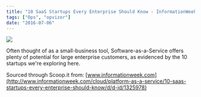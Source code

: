 ```yaml
---
title: "10 SaaS Startups Every Enterprise Should Know - InformationWeek"
tags: ["Ops", "opvizor"]
date: "2016-07-06"
---
```


[![](https://www.opvizor.com/wp-content/uploads/2016/07/bbade04d-c9a7-4617-9b4e-19e3a6824bc3.jpg)](http://www.informationweek.com/cloud/platform-as-a-service/10-saas-startups-every-enterprise-should-know/d/d-id/1325978)

Often thought of as a small-business tool, Software-as-a-Service offers plenty of potential for large enterprise customers, as evidenced by the 10 startups we're exploring here.

Sourced through Scoop.it from: [www.informationweek.com](http://www.informationweek.com/cloud/platform-as-a-service/10-saas-startups-every-enterprise-should-know/d/d-id/1325978)

